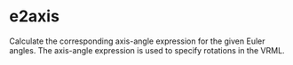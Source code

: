 # e2axis
Calculate the corresponding axis-angle expression for the given Euler angles. The axis-angle expression is used to specify rotations in the VRML.
